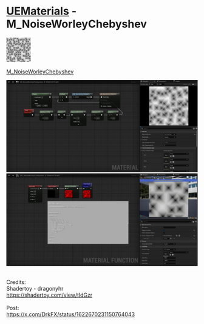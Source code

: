# <a href="..">UEMaterials</a> - M_NoiseWorleyChebyshev
<img src="M_NoiseWorleyChebyshev_00.jpeg" width="64px" /><br/>

<a href="../M_NoiseWorleyChebyshev.uasset">M_NoiseWorleyChebyshev</a><br/>

<img src="M_NoiseWorleyChebyshev_01.jpeg" width="640px" /><br/>
<img src="M_NoiseWorleyChebyshev_02.jpeg" width="640px" /><br/>

<br/>
Credits:<br/>
Shadertoy - dragonyhr<br/>
<a href="https://shadertoy.com/view/tldGzr">https://shadertoy.com/view/tldGzr</a><br/>
<br/>
Post:<br/>
<a href="https://x.com/DrkFX/status/1622670231150764043">https://x.com/DrkFX/status/1622670231150764043</a><br/>